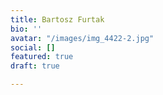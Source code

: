 ```yaml
---
title: Bartosz Furtak
bio: ''
avatar: "/images/img_4422-2.jpg"
social: []
featured: true
draft: true

---
```

